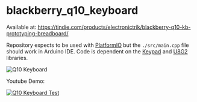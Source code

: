 # blackberry_q10_keyboard

Available at: https://tindie.com/products/electronictrik/blackberry-q10-kb-prototyping-breadboard/

Repository expects to be used with [PlatformIO][3] but the `./src/main.cpp` file should work in Arduino IDE. Code is dependent on the [Keypad][1] and [U8G2][2] libraries.

![Q10 Keyboard](https://github.com/Ibuprofen/snaponair_q10_keyboard/raw/master/img.jpg)

Youtube Demo:

[![Q10 Keyboard Test](https://img.youtube.com/vi/cLJnOv75ThQ/0.jpg)](https://www.youtube.com/watch?v=cLJnOv75ThQ)



[1]: http://playground.arduino.cc/Code/Keypad
[2]: https://github.com/olikraus/u8g2
[3]: https://platformio.org/
